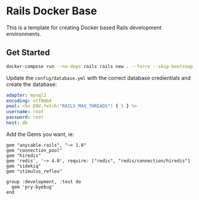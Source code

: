 # Rails Docker Base

This is a template for creating Docker based Rails development environments.

## Get Started

```bash
docker-compose run --no-deps rails rails new . --force --skip-bootsnap --skip-coffee --skip-test --webpack=stimulus --database=mysql
```

Update the `config/database.yml` with the correct database credientials and create the database:

```yml
adapter: mysql2
encoding: utf8mb4
pool: <%= ENV.fetch("RAILS_MAX_THREADS") { 5 } %>
username: root
password: root
host: db
```

Add the Gems you want, ie:

```Gemfile
gem "anycable-rails", "~> 1.0"
gem "connection_pool"
gem "hiredis"
gem 'redis', '~> 4.0', require: ["redis", "redis/connection/hiredis"]
gem "sidekiq"
gem "stimulus_reflex"

group :development, :test do
  gem 'pry-byebug'
end
```

